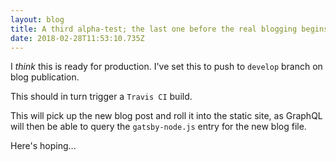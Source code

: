 ```yaml
---
layout: blog
title: A third alpha-test; the last one before the real blogging begins
date: 2018-02-28T11:53:10.735Z
---
```

I _think_ this is ready for production. I've set this to push to `develop` branch on blog publication.

This should in turn trigger a `Travis CI` build. 

This will pick up the new blog post and roll it into the static site, as GraphQL will then be able to query the `gatsby-node.js` entry for the new blog file.

Here's hoping...
